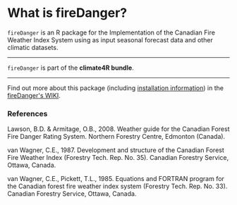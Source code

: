 What is fireDanger?
===============

`fireDanger` is an R package for the Implementation of the Canadian Fire Weather Index System using as input seasonal forecast data and other climatic datasets.

*** 
`fireDanger` is part of the **climate4R bundle**.

***


Find out more about this package (including [installation information](https://github.com/SantanderMetGroup/fireDanger/wiki/Installation)) in the [fireDanger's WIKI](https://github.com/SantanderMetGroup/fireDanger/wiki).


### References

Lawson, B.D. & Armitage, O.B., 2008. Weather guide for the Canadian Forest Fire Danger Rating System. Northern Forestry Centre, Edmonton (Canada).

van Wagner, C.E., 1987. Development and structure of the Canadian Forest Fire Weather Index (Forestry Tech. Rep. No. 35). Canadian Forestry Service, Ottawa, Canada.

van Wagner, C.E., Pickett, T.L., 1985. Equations and FORTRAN program for the Canadian forest fire weather index system (Forestry Tech. Rep. No. 33). Canadian Forestry Service, Ottawa, Canada.

